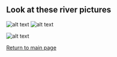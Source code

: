 ## Look at these river pictures
![alt text](http://www.umrba.org/images/lock20.jpg "River Picture" )  ![alt text](http://www.umrba.org/images/burlington5.jpg "Other River Picture")

![alt text](http://www.umrba.org/images/tundra.jpg "Anotha one")

[Return to main page](https://stevski11.github.io/winona/mainPage)
